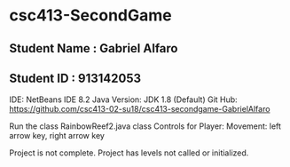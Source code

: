 # csc413-SecondGame

## Student Name : Gabriel Alfaro
## Student ID : 913142053

IDE: NetBeans IDE 8.2
Java Version: JDK 1.8 (Default)
Git Hub: https://github.com/csc413-02-su18/csc413-secondgame-GabrielAlfaro

Run the  class RainbowReef2.java class
Controls for Player:
Movement: left arrow key, right arrow key 


Project is not complete.
Project has levels not called or initialized. 
